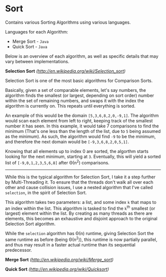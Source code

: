 Sort
====

Contains various Sorting Algorithms using various languages.

Languages for each Algorithm:
 - Merge Sort - `Java`
 - Quick Sort - `Java`

Below is an overview of each algorithm, as well as specific details that may vary between implementations.

**Selection Sort** *(http://en.wikipedia.org/wiki/Selection_sort)*

Selection Sort is one of the most basic algorithms for Comparison Sorts.

Basically, given a set of comparable elements, let's say numbers, the algorithm finds the smallest (or largest, depending on sort order) number within the set of remaining numbers, and swaps it with the index the algorithm is currently on. This repeats until everything is sorted.

An example of this would be the domain `[5,3,6,8,2,0,-9,1]`. The algorithm would scan each element from left to right, keeping track of the smallest number it has seen. In this example, it would take 7 comparisons to find the minimum (That's one less than the length of the list, due to `5` being assumed as the minimum). As such, the algorithm would find `-9` to be the minimum, and therefore the next domain would be `[-9,3,6,8,2,0,5,1]`.

Knowing that all elements up to index 0 are sorted, the algorthm starts looking for the next minimum, starting at `3`. Eventually, this will yield a sorted list of `[-9,0,1,2,3,5,6,8]` after Θ(n<sup>2</sup>) comparisons.

<hr>

While this is the typical algorithm for Selection Sort, I take it a step further by Multi-Threading it. To ensure that the threads don't walk all over each other and cause collision issues, I use a nested algorithm that I've called `selection`, in the spirit of Selection Sort.

This algorithm takes two parameters: a list, and some index `k` that maps to an index within the list. This algorithm is tasked to find the `k`<sup>th</sup> smallest (or largest) element within the list. By creating as many threads as there are elements, this becomes an exhaustive and disjoint approach to the original Selection Sort algorithm.

While the `selection` algorithm has Θ(n) runtime, giving Selection Sort the same runtime as before (being Θ(n<sup>2</sup>)), this runtime is now partially parallel, and thus may result in a faster actual runtime than its sequential predecessor.

**Merge Sort** *(http://en.wikipedia.org/wiki/Merge_sort)*

**Quick Sort** *(http://en.wikipedia.org/wiki/Quicksort)*
